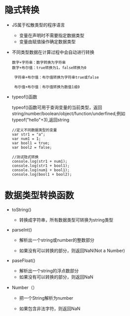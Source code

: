 # 隐式转换

 - JS属于松散类型的程序语言
   - 变量在声明时不需要指定数据类型
   - 变量由赋值操作确定数据类型
 - 不同类型数据在计算过程中会自动进行转换

       数字+字符串：数字转换为字符串
       数字+布尔值：true转换为1，false转换为0

        字符串+布尔值：布尔值转换为字符串true或false

        布尔值+布尔值：布尔值转换为数值1或0

 - typeof()函数

    typeof()函数可用于查询变量的当前类型，返回string/number/boolean/object/function/underfined,例如typeof("hello"+3),返回string

       //定义不同数据类型的变量
       var str1 = "a";
       var num1 = 1;
       var bool1 = true;
       var bool2 = false;

       //测试隐式转换
       console.log(str1 + num1);
       console.log(str1 + bool1);
       console.log(num1 + bool1);
       console.log(bool1 + bool2);

# 数据类型转换函数

  - toString()
  
    - 转换成字符串，所有数据类型可转换为string类型
   
  - parseInt()

    - 解析出一个string或number的整数部分

    - 如果没有可以转换的部分，则返回NaN(Not a Number)

  - paseFloat()

    - 解析出一个string的浮点数部分
    - 如果没有可以转换的部分，则返回NaN

  - Number（）

    - 把一个String解析为number

    - 如果包含非法字符，则返回NaN





    
     